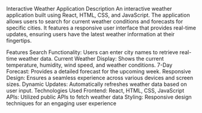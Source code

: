 Interactive Weather Application
Description
An interactive weather application built using React, HTML, CSS, and JavaScript. The application allows users to search for current weather conditions and forecasts for specific cities. It features a responsive user interface that provides real-time updates, ensuring users have the latest weather information at their fingertips.

Features
Search Functionality: Users can enter city names to retrieve real-time weather data.
Current Weather Display: Shows the current temperature, humidity, wind speed, and weather conditions.
7-Day Forecast: Provides a detailed forecast for the upcoming week.
Responsive Design: Ensures a seamless experience across various devices and screen sizes.
Dynamic Updates: Automatically refreshes weather data based on user input.
Technologies Used
Frontend: React, HTML, CSS, JavaScript
APIs: Utilized public APIs to fetch weather data
Styling: Responsive design techniques for an engaging user experience
